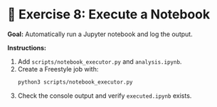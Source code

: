# 🧪 Exercise 8: Execute a Notebook

**Goal:** Automatically run a Jupyter notebook and log the output.

**Instructions:**
1. Add `scripts/notebook_executor.py` and `analysis.ipynb`.
2. Create a Freestyle job with:
   ```bash
   python3 scripts/notebook_executor.py
   ```
3. Check the console output and verify `executed.ipynb` exists.
